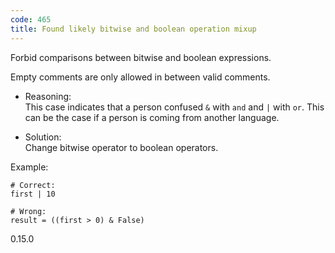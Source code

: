 ```yaml
---
code: 465
title: Found likely bitwise and boolean operation mixup
---
```


Forbid comparisons between bitwise and boolean expressions.

Empty comments are only allowed in between valid comments.

  - Reasoning:  
    This case indicates that a person confused `&` with `and` and `|`
    with `or`. This can be the case if a person is coming from another
    language.

  - Solution:  
    Change bitwise operator to boolean operators.

Example:

    # Correct:
    first | 10
    
    # Wrong:
    result = ((first > 0) & False)

<div class="versionadded">

0.15.0

</div>